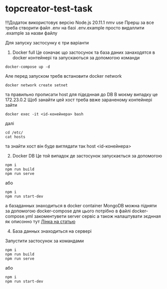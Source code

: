 # topcreator-test-task
!!!Додаток використовує версію Node.js 20.11.1
nmv use
Прерш за все треба створити файл .env на базі .env.example просто видаллити .example за назви файлу

Для запуску застосунку є три варіанти
1. Docker full 
Це означає що застосунок та база даних занаходятся в docker контейнері та запускаються за допомогою команди
```
docker-compose up -d
```
Але перед запуском требв встановити docker network
```
docker network create setnet
```
та правильно прописати host для підєднная до DB
В моєму випадку це 172.23.0.2
Щоб занайти цей хост треба ввже зараненому контейнері зайти
```
docker exec -it <id-конейнера> bash
```
далі
```
cd /etc/
cat hosts
```
та знайти хост він буде виглядати так host <id-конейнера>

2. Docker DB 
Це той випадок де застосунок запускається за допомогою
```
npm i
npm run build
npm run serve
```
або
```
npm i
npm run start-dev
```
а базаданных знаходиться в docker container
MongoDB можна підняти за допомогою docker-compose
для цього потрібно в файлі docker-compose.yml закоментувети server сервіс
а також налаштувати зєднная як описонно тут
<a href="https://medium.com/workleap/the-only-local-mongodb-replica-set-with-docker-compose-guide-youll-ever-need-2f0b74dd8384">Лінка на статью</a>

4. База данных знаходиться на сервері

Запустити застосунок за командами
```
npm i
npm run build
npm run serve
```
або
```
npm i
npm run start-dev
```
